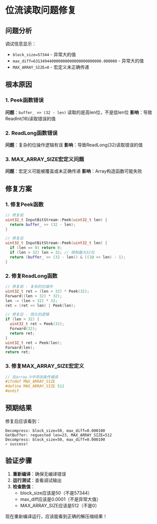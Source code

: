 # 位流读取问题修复

## 问题分析

调试信息显示：
- `block_size=57344` - 异常大的值
- `max_diff=631349440000000000000000000000.000000` - 异常大的值
- `MAX_ARRAY_SIZE=0` - 宏定义未正确传递

## 根本原因

### 1. Peek函数错误
**问题**：`buffer_ >> (32 - len)` 读取的是高len位，不是低len位
**影响**：导致ReadInt(16)读取错误的值

### 2. ReadLong函数错误  
**问题**：复杂的位操作逻辑有误
**影响**：导致ReadLong(32)读取错误的值

### 3. MAX_ARRAY_SIZE宏定义问题
**问题**：宏定义可能被覆盖或未正确传递
**影响**：Array构造函数可能失败

## 修复方案

### 1. 修复Peek函数
```cpp
// 修复前
uint32_t InputBitStream::Peek(uint32_t len) {
  return buffer_ >> (32 - len);
}

// 修复后
uint32_t InputBitStream::Peek(uint32_t len) {
  if (len == 0) return 0;
  if (len > 32) len = 32; // 限制最大32位
  return (buffer_ >> (32 - len)) & ((1U << len) - 1);
}
```

### 2. 修复ReadLong函数
```cpp
// 修复前 - 复杂的位操作
uint32_t ret = (len > 32) * Peek(32);
Forward((len > 32) * 32);
len -= (len > 32) * 32;
ret = (ret << len) | Peek(len);

// 修复后 - 简化的逻辑
if (len > 32) {
  uint32_t ret = Peek(32);
  Forward(32);
  return ret;
}
uint32_t ret = Peek(len);
Forward(len);
return ret;
```

### 3. 修复MAX_ARRAY_SIZE宏定义
```cpp
// 在array.h中添加条件编译
#ifndef MAX_ARRAY_SIZE
#define MAX_ARRAY_SIZE 512
#endif
```

## 预期结果

修复后应该看到：
```
Decompress: block_size=50, max_diff=0.000100
GetBuffer: requested len=23, MAX_ARRAY_SIZE=512
Decompress: block_size=50, max_diff=0.000100
✓ success!
```

## 验证步骤

1. **重新编译**：确保无编译错误
2. **运行测试**：查看调试输出
3. **检查数值**：
   - block_size应该是50（不是57344）
   - max_diff应该是0.0001（不是异常大值）
   - MAX_ARRAY_SIZE应该是512（不是0）

现在重新编译运行，应该能看到正确的解压缩结果！



